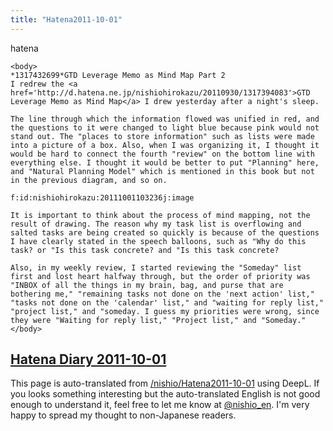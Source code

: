 ```yaml
---
title: "Hatena2011-10-01"
---
```


hatena

```
<body>
*1317432699*GTD Leverage Memo as Mind Map Part 2
I redrew the <a href='http://d.hatena.ne.jp/nishiohirokazu/20110930/1317394083'>GTD Leverage Memo as Mind Map</a> I drew yesterday after a night's sleep.

The line through which the information flowed was unified in red, and the questions to it were changed to light blue because pink would not stand out. The "places to store information" such as lists were made into a picture of a box. Also, when I was organizing it, I thought it would be hard to connect the fourth "review" on the bottom line with everything else. I thought it would be better to put "Planning" here, and "Natural Planning Model" which is mentioned in this book but not in the previous diagram, and so on.

f:id:nishiohirokazu:20111001103236j:image

It is important to think about the process of mind mapping, not the result of drawing. The reason why my task list is overflowing and salted tasks are being created so quickly is because of the questions I have clearly stated in the speech balloons, such as "Why do this task? or "Is this task concrete? and "Is this task concrete?

Also, in my weekly review, I started reviewing the "Someday" list first and lost heart halfway through, but the order of priority was "INBOX of all the things in my brain, bag, and purse that are bothering me," "remaining tasks not done on the 'next action' list," "tasks not done on the 'calendar' list," and "waiting for reply list," "project list," and "someday. I guess my priorities were wrong, since they were "Waiting for reply list," "Project list," and "Someday."
</body>
```


[Hatena Diary 2011-10-01](https://nishiohirokazu.hatenadiary.org/archive/2011/10/01)
---
This page is auto-translated from [/nishio/Hatena2011-10-01](https://scrapbox.io/nishio/Hatena2011-10-01) using DeepL. If you looks something interesting but the auto-translated English is not good enough to understand it, feel free to let me know at [@nishio_en](https://twitter.com/nishio_en). I'm very happy to spread my thought to non-Japanese readers.